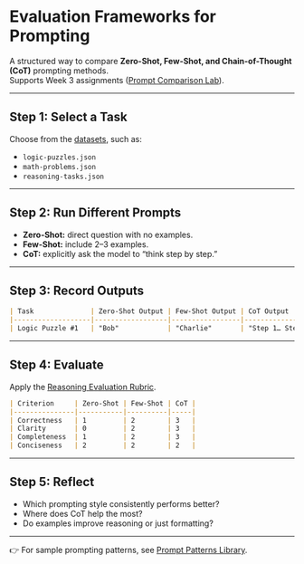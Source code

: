 # Evaluation Frameworks for Prompting

A structured way to compare **Zero-Shot, Few-Shot, and Chain-of-Thought (CoT)** prompting methods.  
Supports Week 3 assignments ([Prompt Comparison Lab](../../assignments/prompt-comparison-lab.md)).

---

## Step 1: Select a Task
Choose from the [datasets](../datasets), such as:
- `logic-puzzles.json`
- `math-problems.json`
- `reasoning-tasks.json`

---

## Step 2: Run Different Prompts
- **Zero-Shot:** direct question with no examples.  
- **Few-Shot:** include 2–3 examples.  
- **CoT:** explicitly ask the model to “think step by step.”  

---

## Step 3: Record Outputs
```markdown
| Task              | Zero-Shot Output | Few-Shot Output | CoT Output                         |
|-------------------|------------------|-----------------|-------------------------------------|
| Logic Puzzle #1   | "Bob"            | "Charlie"       | "Step 1… Step 2… Answer: Charlie"  |
````

---

## Step 4: Evaluate

Apply the [Reasoning Evaluation Rubric](../../assignments/reasoning-evaluation-rubric.md).

```markdown
| Criterion     | Zero-Shot | Few-Shot | CoT |
|---------------|-----------|----------|-----|
| Correctness   | 1         | 2        | 3   |
| Clarity       | 0         | 2        | 3   |
| Completeness  | 1         | 2        | 3   |
| Conciseness   | 2         | 2        | 2   |
```

---

## Step 5: Reflect

* Which prompting style consistently performs better?
* Where does CoT help the most?
* Do examples improve reasoning or just formatting?

---

👉 For sample prompting patterns, see [Prompt Patterns Library](../readings/prompt-patterns-library.md).

```
